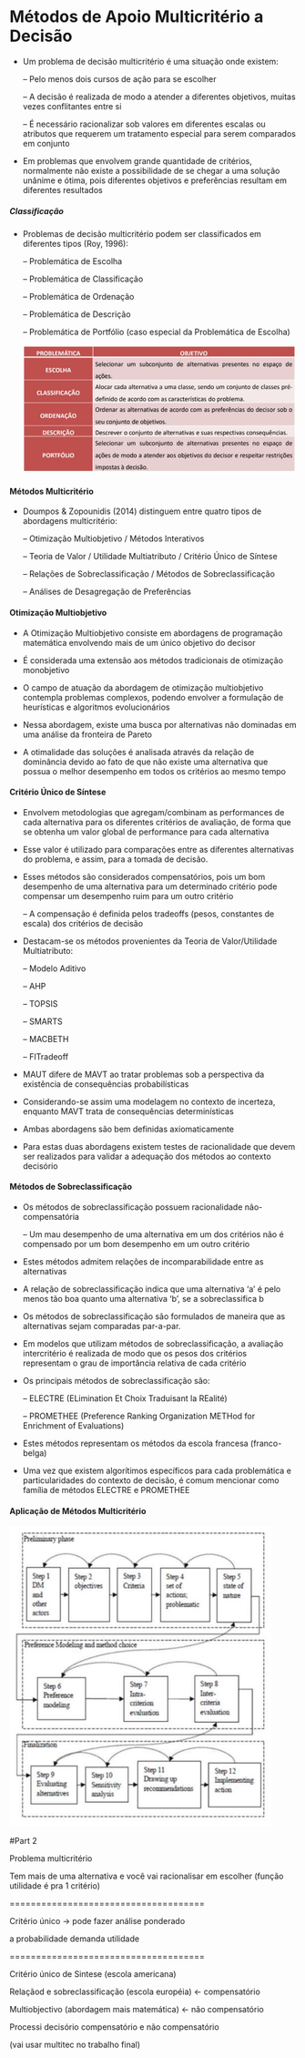 # Métodos de Apoio Multicritério a Decisão


- Um problema de decisão multicritério é uma situação onde existem:

  – Pelo menos dois cursos de ação para se escolher
  
  – A decisão é realizada de modo a atender a diferentes objetivos, muitas vezes conflitantes entre si

  – É necessário racionalizar sob valores em diferentes escalas ou atributos que requerem um tratamento especial para serem comparados em conjunto
  
- Em problemas que envolvem grande quantidade de critérios, normalmente não existe a possibilidade de se chegar a uma solução unânime e ótima, pois diferentes objetivos e preferências resultam em diferentes resultados

##### Classificação

- Problemas de decisão multicritério podem ser classificados em diferentes tipos (Roy, 1996):

  – Problemática de Escolha
  
  – Problemática de Classificação
  
  – Problemática de Ordenação
  
  – Problemática de Descrição
  
  – Problemática de Portfólio (caso especial da Problemática de Escolha)
  
  <img src=".assets/Multiclassi.jpg">

#### Métodos Multicritério

- Doumpos & Zopounidis (2014) distinguem entre quatro tipos de abordagens multicritério:

  – Otimização Multiobjetivo / Métodos Interativos
  
  – Teoria de Valor / Utilidade Multiatributo / Critério Único de Síntese

  – Relações de Sobreclassificação / Métodos de Sobreclassificação

  – Análises de Desagregação de Preferências


#### Otimização Multiobjetivo

- A Otimização Multiobjetivo consiste em abordagens de programação matemática envolvendo mais de um único objetivo do decisor

- É considerada uma extensão aos métodos tradicionais de otimização monobjetivo

- O campo de atuação da abordagem de otimização multiobjetivo contempla problemas complexos, podendo envolver a formulação de heurísticas e algoritmos evolucionários

- Nessa abordagem, existe uma busca por alternativas não dominadas em uma análise da fronteira de Pareto

- A otimalidade das soluções é analisada através da relação de dominância devido ao fato de que não existe uma alternativa que possua o melhor desempenho em todos os critérios ao mesmo tempo

#### Critério Único de Síntese

- Envolvem metodologias que agregam/combinam as performances de cada alternativa para os diferentes critérios de avaliação, de forma que se obtenha um valor global de performance para cada alternativa

- Esse valor é utilizado para comparações entre as diferentes alternativas do problema, e assim, para a tomada de decisão.

- Esses métodos são considerados compensatórios, pois um bom desempenho de uma alternativa para um determinado critério pode compensar um desempenho ruim para um outro critério

  – A compensação é definida pelos tradeoffs (pesos, constantes de escala) dos critérios de decisão


- Destacam-se os métodos provenientes da Teoria de Valor/Utilidade Multiatributo:

  – Modelo Aditivo

  – AHP

  – TOPSIS

  – SMARTS

  – MACBETH

  – FITradeoff


- MAUT difere de MAVT ao tratar problemas sob a perspectiva da existência de consequências probabilísticas

- Considerando-se assim uma modelagem no contexto de incerteza, enquanto MAVT trata de consequências determinísticas

- Ambas abordagens são bem definidas axiomaticamente

- Para estas duas abordagens existem testes de racionalidade que devem ser realizados para validar a adequação dos métodos ao contexto decisório

#### Métodos de Sobreclassificação

- Os métodos de sobreclassificação possuem racionalidade não-compensatória

  – Um mau desempenho de uma alternativa em um dos critérios não é compensado por um bom desempenho em um outro critério
  
- Estes métodos admitem relações de incomparabilidade entre as alternativas

- A relação de sobreclassificação indica que uma alternativa ‘a’ é pelo menos tão boa quanto uma alternativa ‘b’, se a sobreclassifica b

- Os métodos de sobreclassificação são formulados de maneira que as alternativas sejam comparadas par-a-par.

- Em modelos que utilizam métodos de sobreclassificação, a avaliação intercritério é realizada de modo que os pesos dos critérios representam o grau de importância relativa de cada critério

- Os principais métodos de sobreclassificação são:

  – ELECTRE (ELimination Et Choix Traduisant la REalité)

  – PROMETHEE (Preference Ranking Organization METHod for Enrichment of Evaluations)

- Estes métodos representam os métodos da escola francesa (franco-belga)

- Uma vez que existem algorítimos específicos para cada problemática e particularidades do contexto de decisão, é comum mencionar como família de métodos ELECTRE e PROMETHEE

#### Aplicação de Métodos Multicritério

<img src=".assets/apliMetodMulti.jpg">


#Part 2

Problema multicritério

Tem mais de uma alternativa e você vai racionalisar em escolher (função utilidade é pra 1 critério)

=====================================

Critério único -> pode fazer análise ponderado

a probabilidade demanda utilidade

=====================================

Critério único de Sintese (escola americana)

Relaçãod e sobreclassificação (escola européia) <- compensatório

Multiobjectivo (abordagem mais matemática) <- não compensatório

Processi decisório compensatório e não compensatório

(vai usar multitec no trabalho final)
